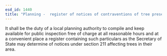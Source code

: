 ```yaml
---
esd_id: 1440
title: "Planning -  register of notices of contraventions of tree preservation orders"
---
```


It shall be the duty of a local planning authority to compile and keep available for public inspection free of charge at all reasonable hours and at a convenient place a register containing such particulars as the Secretary of State may determine of notices under section 211 affecting trees in their area.

